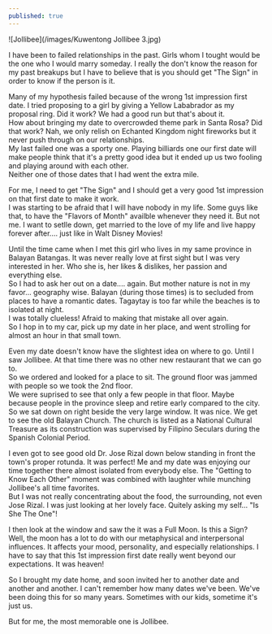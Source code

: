 ```yaml
---
published: true
---
```

![Jollibee](/images/Kuwentong Jollibee 3.jpg)

I have been to failed relationships in the past. Girls whom I tought would be the one who I would marry someday. I really the don't know the reason for my past breakups but I have to believe that is you should get "The Sign" in order to know if the person is it. 

Many of my hypothesis failed because of the wrong 1st impression first date. I tried proposing to a girl by giving a Yellow Lababrador as my proposal ring. Did it work? We had a good run but that's about it.   
How about bringing my date to overcrowded theme park in Santa Rosa? Did that work? Nah, we only relish on Echanted Kingdom night fireworks but it never push through on our relationships.   
My last failed one was a sporty one. Playing billiards one our first date will make people think that it's a pretty good idea but it ended up us two fooling and playing around with each other.   
Neither one of those dates that I had went the extra mile. 

For me, I need to get "The Sign" and I should get a very good 1st impression on that first date to make it work.   
I was starting to be afraid that I will have nobody in my life. Some guys like that, to have the "Flavors of Month" availble whenever they need it. But not me. I want to setlle down, get married to the love of my life and live happy forever after.... just like in Walt Disney Movies!

Until the time came when I met this girl who lives in my same province in Balayan Batangas. It was never really love at first sight but I was very interested in her. Who she is, her likes & dislikes, her passion and everything else.   
So I had to ask her out on a date.... again. But mother nature is not in my favor... geography wise. Balayan (during those times) is to secluded from places to have a romantic dates. Tagaytay is too far while the beaches is to isolated at night.   
I was totally clueless! Afraid to making that mistake all over again.   
So I hop in to my car, pick up my date in her place, and went strolling for almost an hour in that small town. 

Even my date doesn't know have the slightest idea on where to go. Until I saw Jollibee. At that time there was no other new restaurant that we can go to.   
So we ordered and looked for a place to sit. The ground floor was jammed with people so we took the 2nd floor.   
We were suprised to see that only a few people in that floor. Maybe because people in the province sleep and retire early compared to the city.   
So we sat down on right beside the very large window. It was nice. We get to see the old Balayan Church. The church is listed as a National Cultural Treasure as its construction was supervised by Filipino Seculars during the Spanish Colonial Period.

I even got to see good old Dr. Jose Rizal down below standing in front the town's proper rotunda. It was perfect! Me and my date was enjoying our time together there almost isolated from everybody else.    The "Getting to Know Each Other" moment was combined with laughter while munching Jollibee's all time favorites.   
But I was not really concentrating about the food, the surrounding, not even Jose Rizal. I was just looking at her lovely face. Quitely asking my self... "Is She The One"!  

I then look at the window and saw the it was a Full Moon. Is this a Sign?   
Well, the moon has a lot to do with our metaphysical and interpersonal influences. It affects your mood, personality, and especially relationships. I have to say that this 1st impression first date really went beyond our expectations. It was heaven!

So I brought my date home, and soon invited her to another date and another and another. I can't remember how many dates we've been. We've been doing this for so many years. Sometimes with our kids, sometime it's just us. 

But for me, the most memorable one is Jollibee. 